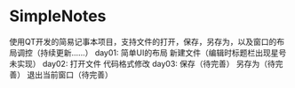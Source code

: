 # SimpleNotes
使用QT开发的简易记事本项目，支持文件的打开，保存，另存为，以及窗口的布局调控（持续更新......）
day01:
  简单UI的布局
  新建文件（编辑时标题栏出现星号未实现）
day02:
  打开文件
  代码格式修改
day03:
  保存（待完善）
  另存为（待完善）
  退出当前窗口（待完善）
